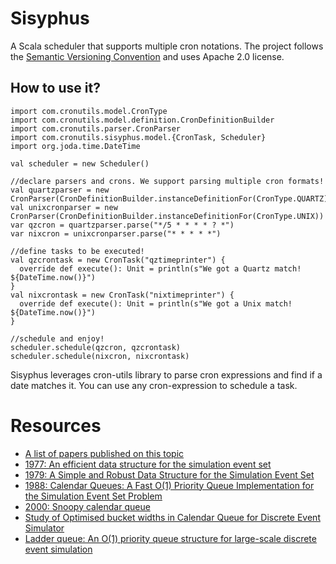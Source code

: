 Sisyphus
===========
A Scala scheduler that supports multiple cron notations. The project follows the [Semantic Versioning Convention](http://semver.org/) and uses Apache 2.0 license.

## How to use it?

    import com.cronutils.model.CronType
    import com.cronutils.model.definition.CronDefinitionBuilder
    import com.cronutils.parser.CronParser
    import com.cronutils.sisyphus.model.{CronTask, Scheduler}
    import org.joda.time.DateTime
    
    val scheduler = new Scheduler()
    
    //declare parsers and crons. We support parsing multiple cron formats!
    val quartzparser = new CronParser(CronDefinitionBuilder.instanceDefinitionFor(CronType.QUARTZ))
    val unixcronparser = new CronParser(CronDefinitionBuilder.instanceDefinitionFor(CronType.UNIX))
    var qzcron = quartzparser.parse("*/5 * * * * ? *")
    var nixcron = unixcronparser.parse("* * * * *")
    
    //define tasks to be executed!
    val qzcrontask = new CronTask("qztimeprinter") {
      override def execute(): Unit = println(s"We got a Quartz match! ${DateTime.now()}")
    }
    val nixcrontask = new CronTask("nixtimeprinter") {
      override def execute(): Unit = println(s"We got a Unix match! ${DateTime.now()}")
    }
    
    //schedule and enjoy!
    scheduler.schedule(qzcron, qzcrontask)
    scheduler.schedule(nixcron, nixcrontask)

Sisyphus leverages cron-utils library to parse cron expressions and find if a date matches it. You can use any cron-expression to schedule a task.

# Resources
 * [A list of papers published on this topic](http://stackoverflow.com/questions/6004978/what-is-a-calendar-queue)
 * [1977: An efficient data structure for the simulation event set](http://dl.acm.org/citation.cfm?id=359801)
 * [1979: A Simple and Robust Data Structure for the Simulation Event Set](http://technologists.com/sauer/RC8001.pdf)
 * [1988: Calendar Queues: A Fast O(1) Priority Queue Implementation for the Simulation Event Set Problem](http://pi4.informatik.uni-mannheim.de/pi4.data/content/courses/2004-ss/netsim/area51/Brown1988a.pdf)
 * [2000: Snoopy calendar queue](http://www.informs-sim.org/wsc00papers/068.PDF)
 * [Study of Optimised bucket widths in Calendar Queue for Discrete Event Simulator](http://pioneer.netserv.chula.ac.th/~achaodit/paper5.pdf)
 * [Ladder queue: An O(1) priority queue structure for large-scale discrete event simulation](http://dl.acm.org/citation.cfm?id=1103324)